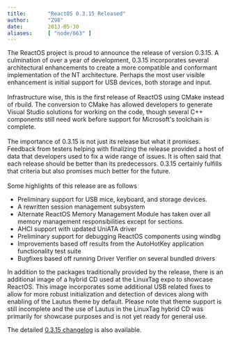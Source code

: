 ```yaml
---
title:       "ReactOS 0.3.15 Released"
author:      "Z98"
date:        2013-05-30
aliases:     [ "node/663" ]
---
```


<p>The ReactOS project is proud to announce the release of version 0.3.15. A culmination of over a year of development, 0.3.15 incorporates several architectural enhancements to create a more compatible and conformant implementation of the NT architecture. Perhaps the most user visible enhancement is initial support for USB devices, both storage and input.<br /><br />Infrastructure wise, this is the first release of ReactOS using CMake instead of rbuild. The conversion to CMake has allowed developers to generate Visual Studio solutions for working on the code, though several C++ components still need work before support for Microsoft&#39;s toolchain is complete.<br /><br />The importance of 0.3.15 is not just its release but what it promises. Feedback from testers helping with finalizing the release provided a host of data that developers used to fix a wide range of issues. It is often said that each release should be better than its predecessors. 0.3.15 certainly fulfills that criteria but also promises much better for the future.<br /><br />Some highlights of this release are as follows</p><ul><li>Preliminary support for USB mice, keyboard, and storage devices.</li><li>A rewritten session management subsystem</li><li>Alternate ReactOS Memory Management Module has taken over all memory management responsibilities except for sections.</li><li>AHCI support with updated UniATA driver</li><li>Preliminary support for debugging ReactOS components using windbg</li><li>Improvements based off results from the AutoHotKey application functionality test suite</li><li>Bugfixes based off running Driver Verifier on several bundled drivers</li></ul><p>In addition to the packages traditionally provided by the release, there is an additional image of a hybrid CD used at the LinuxTag expo to showcase ReactOS. This image incorporates some additional USB related fixes to allow for more robust initialization and detection of devices along with enabling of the Lautus theme by default. Please note that theme support is still incomplete and the use of Lautus in the LinuxTag hybrid CD was primarily for showcase purposes and is not yet ready for general use.</p><p>The detailed <a href="http://www.reactos.org/wiki/ChangeLog-0.3.15">0.3.15 changelog</a> is also available.</p>
